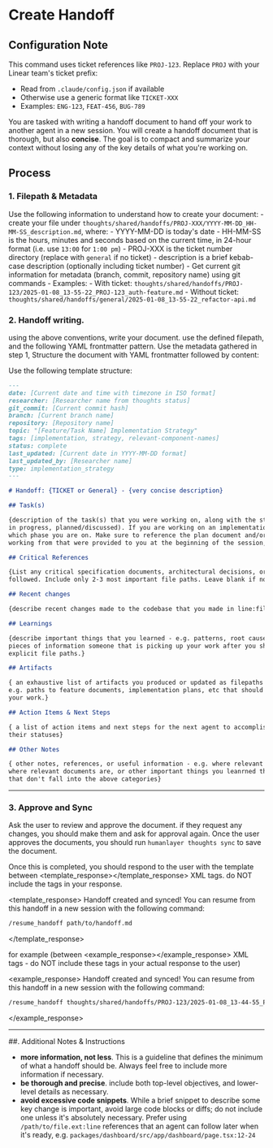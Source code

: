 # Create Handoff

## Configuration Note

This command uses ticket references like `PROJ-123`. Replace `PROJ` with your Linear team's ticket
prefix:

- Read from `.claude/config.json` if available
- Otherwise use a generic format like `TICKET-XXX`
- Examples: `ENG-123`, `FEAT-456`, `BUG-789`

You are tasked with writing a handoff document to hand off your work to another agent in a new
session. You will create a handoff document that is thorough, but also **concise**. The goal is to
compact and summarize your context without losing any of the key details of what you're working on.

## Process

### 1. Filepath & Metadata

Use the following information to understand how to create your document: - create your file under
`thoughts/shared/handoffs/PROJ-XXX/YYYY-MM-DD_HH-MM-SS_description.md`, where: - YYYY-MM-DD is
today's date - HH-MM-SS is the hours, minutes and seconds based on the current time, in 24-hour
format (i.e. use `13:00` for `1:00 pm`) - PROJ-XXX is the ticket number directory (replace with
`general` if no ticket) - description is a brief kebab-case description (optionally including ticket
number) - Get current git information for metadata (branch, commit, repository name) using git
commands - Examples: - With ticket:
`thoughts/shared/handoffs/PROJ-123/2025-01-08_13-55-22_PROJ-123_auth-feature.md` - Without ticket:
`thoughts/shared/handoffs/general/2025-01-08_13-55-22_refactor-api.md`

### 2. Handoff writing.

using the above conventions, write your document. use the defined filepath, and the following YAML
frontmatter pattern. Use the metadata gathered in step 1, Structure the document with YAML
frontmatter followed by content:

Use the following template structure:

```markdown
---
date: [Current date and time with timezone in ISO format]
researcher: [Researcher name from thoughts status]
git_commit: [Current commit hash]
branch: [Current branch name]
repository: [Repository name]
topic: "[Feature/Task Name] Implementation Strategy"
tags: [implementation, strategy, relevant-component-names]
status: complete
last_updated: [Current date in YYYY-MM-DD format]
last_updated_by: [Researcher name]
type: implementation_strategy
---

# Handoff: {TICKET or General} - {very concise description}

## Task(s)

{description of the task(s) that you were working on, along with the status of each (completed, work
in progress, planned/discussed). If you are working on an implementation plan, make sure to call out
which phase you are on. Make sure to reference the plan document and/or research document(s) you are
working from that were provided to you at the beginning of the session, if applicable.}

## Critical References

{List any critical specification documents, architectural decisions, or design docs that must be
followed. Include only 2-3 most important file paths. Leave blank if none.}

## Recent changes

{describe recent changes made to the codebase that you made in line:file syntax}

## Learnings

{describe important things that you learned - e.g. patterns, root causes of bugs, or other important
pieces of information someone that is picking up your work after you should know. consider listing
explicit file paths.}

## Artifacts

{ an exhaustive list of artifacts you produced or updated as filepaths and/or file:line references -
e.g. paths to feature documents, implementation plans, etc that should be read in order to resume
your work.}

## Action Items & Next Steps

{ a list of action items and next steps for the next agent to accomplish based on your tasks and
their statuses}

## Other Notes

{ other notes, references, or useful information - e.g. where relevant sections of the codebase are,
where relevant documents are, or other important things you leanrned that you want to pass on but
that don't fall into the above categories}
```

---

### 3. Approve and Sync

Ask the user to review and approve the document. if they request any changes, you should make them
and ask for approval again. Once the user approves the documents, you should run
`humanlayer thoughts sync` to save the document.

Once this is completed, you should respond to the user with the template between
<template_response></template_response> XML tags. do NOT include the tags in your response.

<template_response> Handoff created and synced! You can resume from this handoff in a new session
with the following command:

```bash
/resume_handoff path/to/handoff.md
```

</template_response>

for example (between <example_response></example_response> XML tags - do NOT include these tags in
your actual response to the user)

<example_response> Handoff created and synced! You can resume from this handoff in a new session
with the following command:

```bash
/resume_handoff thoughts/shared/handoffs/PROJ-123/2025-01-08_13-44-55_PROJ-123_create-context-compaction.md
```

</example_response>

---

##. Additional Notes & Instructions

- **more information, not less**. This is a guideline that defines the minimum of what a handoff
  should be. Always feel free to include more information if necessary.
- **be thorough and precise**. include both top-level objectives, and lower-level details as
  necessary.
- **avoid excessive code snippets**. While a brief snippet to describe some key change is important,
  avoid large code blocks or diffs; do not include one unless it's absolutely necessary. Prefer
  using `/path/to/file.ext:line` references that an agent can follow later when it's ready, e.g.
  `packages/dashboard/src/app/dashboard/page.tsx:12-24`

